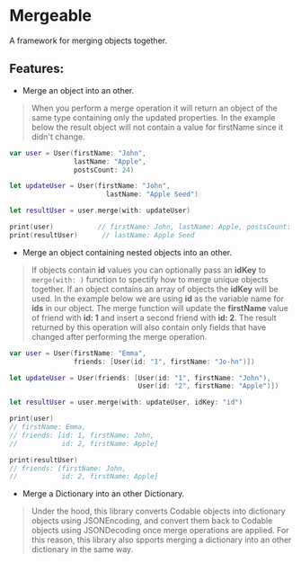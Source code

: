 # Mergeable

A framework for merging objects together.

## Features:

* Merge an object into an other.
> When you perform a merge operation it will return an object of the same type containing only the updated properties.
> In the example below the result object will not contain a value for firstName since it didn't change.
```swift
var user = User(firstName: "John",
                lastName: "Apple",
                postsCount: 24)

let updateUser = User(firstName: "John",
                        lastName: "Apple Seed")

let resultUser = user.merge(with: updateUser)

print(user)           // firstName: John, lastName: Apple, postsCount: 24
print(resultUser)      // lastName: Apple Seed
```

* Merge an object containing nested objects into an other.
> If objects contain **id** values you can optionally pass an **idKey** to `merge(with: )` function to spectify how to merge unique objects together.
> If an object contains an array of objects the **idKey** will be used.
> In the example below we are using **id** as the variable name for **ids** in our object.
> The merge function will update the **firstName** value of friend with **id: 1** and insert a second friend with **id: 2**.
> The result returned by this operation will also contain only fields that have changed after performing the merge operation.
```swift
var user = User(firstName: "Emma",
                friends: [User(id: "1", firstName: "Jo-hn")])

let updateUser = User(friends: [User(id: "1", firstName: "John"),
                                User(id: "2", firstName: "Apple")])

let resultUser = user.merge(with: updateUser, idKey: "id")

print(user)
// firstName: Emma,
// friends: [id: 1, firstName: John,
//           id: 2, firstName: Apple]

print(resultUser)
// friends: [firstName: John,
//           id: 2, firstName: Apple]
```

* Merge a Dictionary into an other Dictionary.
> Under the hood, this library converts Codable objects into dictionary objects using JSONEncoding, and convert them back to Codable objects using JSONDecoding once merge operations are applied.
> For this reason, this library also spports  merging a dictionary into an other dictionary in the same way.
